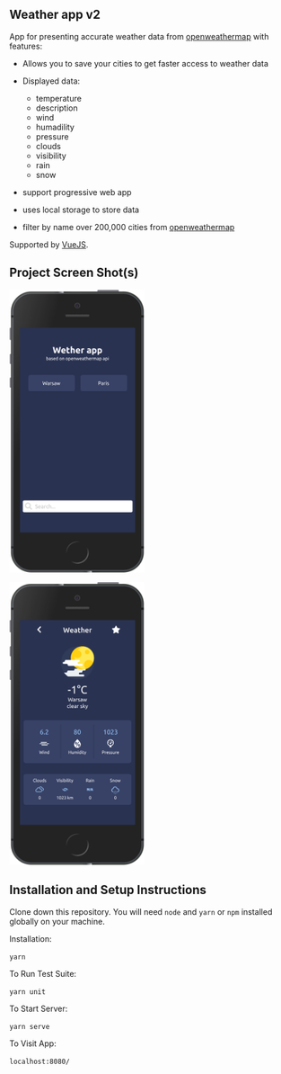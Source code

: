 ## Weather app v2

App for presenting accurate weather data from [openweathermap](https://openweathermap.org/) with features:

* Allows you to save your cities to get faster access to weather data

* Displayed data:
  * temperature
  * description
  * wind
  * humadility
  * pressure
  * clouds
  * visibility
  * rain
  * snow

* support progressive web app

* uses local storage to store data

* filter by name over 200,000 cities from [openweathermap](https://openweathermap.org/)

Supported by [VueJS](https://vuejs.org/).

## Project Screen Shot(s)

<img src="https://github.com/MateuszKawka/weather-app-v2/blob/master/readme/screenshot1.png" alt="Main screen"
	title="Main screen" width="240" />
 
 <img src="https://github.com/MateuszKawka/weather-app-v2/blob/master/readme/screenshot2.png" alt="Weather data screen"
	title="Weather data screen" width="240" />

## Installation and Setup Instructions

Clone down this repository. You will need `node` and `yarn` or `npm` installed globally on your machine.  

Installation:

`yarn`  

To Run Test Suite:  

`yarn unit`  

To Start Server:

`yarn serve`  

To Visit App:

`localhost:8080/`  

